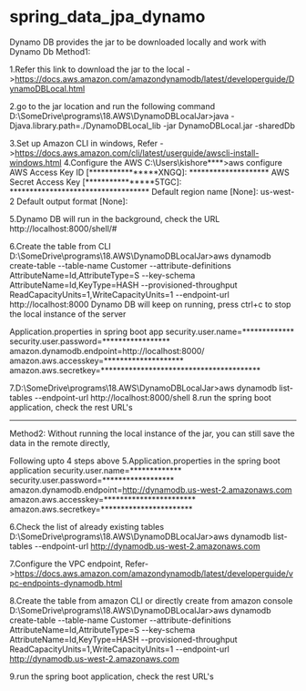 # spring_data_jpa_dynamo

Dynamo DB provides the jar to be downloaded locally and work with Dynamo Db
Method1:

1.Refer this link to download the jar to the local ->https://docs.aws.amazon.com/amazondynamodb/latest/developerguide/DynamoDBLocal.html

2.go to the jar location and run the following command 
D:\SomeDrive\programs\18.AWS\DynamoDBLocalJar>java -Djava.library.path=./DynamoDBLocal_lib -jar DynamoDBLocal.jar -sharedDb

3.Set up Amazon CLI in windows, Refer ->https://docs.aws.amazon.com/cli/latest/userguide/awscli-install-windows.html
4.Configure the AWS 
C:\Users\kishore****>aws configure
AWS Access Key ID [****************XNGQ]: ********************
AWS Secret Access Key [****************5TGC]: ***********************************
Default region name [None]: us-west-2
Default output format [None]:

5.Dynamo DB will run in the background, check the URL 
http://localhost:8000/shell/#

6.Create the table from CLI 
D:\SomeDrive\programs\18.AWS\DynamoDBLocalJar>aws dynamodb create-table --table-name Customer --attribute-definitions AttributeName=Id,AttributeType=S --key-schema AttributeName=Id,KeyType=HASH --provisioned-throughput ReadCapacityUnits=1,WriteCapacityUnits=1 --endpoint-url http://localhost:8000
Dynamo DB will keep on running, press ctrl+c to stop the local instance of the server 

Application.properties in spring boot app
security.user.name=************* 
security.user.password=*****************
amazon.dynamodb.endpoint=http://localhost:8000/
amazon.aws.accesskey=********************
amazon.aws.secretkey=****************************************

7.D:\SomeDrive\programs\18.AWS\DynamoDBLocalJar>aws dynamodb list-tables --endpoint-url http://localhost:8000/shell
8.run the spring boot application, check the rest URL's 


-------------------------------------------------------------------------------------------------------------
Method2:
Without running the local instance of the jar, you can still save the data in the remote directly, 

Following upto 4 steps above
5.Application.properties in the spring boot application 
security.user.name=************* 
security.user.password=******************
amazon.dynamodb.endpoint=http://dynamodb.us-west-2.amazonaws.com
amazon.aws.accesskey=***********************
amazon.aws.secretkey=***********************

6.Check the list of already existing tables 
D:\SomeDrive\programs\18.AWS\DynamoDBLocalJar>aws dynamodb list-tables --endpoint-url http://dynamodb.us-west-2.amazonaws.com

7.Configure the VPC endpoint, Refer->https://docs.aws.amazon.com/amazondynamodb/latest/developerguide/vpc-endpoints-dynamodb.html

8.Create the table from amazon CLI or directly create from amazon console
D:\SomeDrive\programs\18.AWS\DynamoDBLocalJar>aws dynamodb create-table --table-name Customer --attribute-definitions AttributeName=Id,AttributeType=S --key-schema AttributeName=Id,KeyType=HASH --provisioned-throughput ReadCapacityUnits=1,WriteCapacityUnits=1 --endpoint-url http://dynamodb.us-west-2.amazonaws.com

9.run the spring boot application, check the rest URL's 
